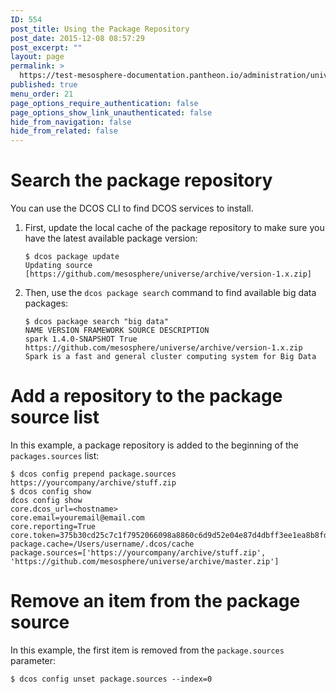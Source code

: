 ```yaml
---
ID: 554
post_title: Using the Package Repository
post_date: 2015-12-08 08:57:29
post_excerpt: ""
layout: page
permalink: >
  https://test-mesosphere-documentation.pantheon.io/administration/universe/findservice/
published: true
menu_order: 21
page_options_require_authentication: false
page_options_show_link_unauthenticated: false
hide_from_navigation: false
hide_from_related: false
---
```

# Search the package repository

You can use the DCOS CLI to find DCOS services to install.

1.  First, update the local cache of the package repository to make sure you have the latest available package version:
    
        $ dcos package update
        Updating source [https://github.com/mesosphere/universe/archive/version-1.x.zip]
        

2.  Then, use the `dcos package search` command to find available big data packages:
    
        $ dcos package search "big data"
        NAME VERSION FRAMEWORK SOURCE DESCRIPTION  
        spark 1.4.0-SNAPSHOT True https://github.com/mesosphere/universe/archive/version-1.x.zip Spark is a fast and general cluster computing system for Big Data
        

# Add a repository to the package source list

In this example, a package repository is added to the beginning of the `packages.sources` list:

    $ dcos config prepend package.sources https://yourcompany/archive/stuff.zip
    $ dcos config show
    dcos config show
    core.dcos_url=<hostname>
    core.email=youremail@email.com
    core.reporting=True
    core.token=375b30cd25c7c1f7952066098a8860c6d9d52e04e87d4dbff3ee1ea8b8fdac80
    package.cache=/Users/username/.dcos/cache
    package.sources=['https://yourcompany/archive/stuff.zip', 'https://github.com/mesosphere/universe/archive/master.zip']
    

# Remove an item from the package source

In this example, the first item is removed from the `package.sources` parameter:

    $ dcos config unset package.sources --index=0